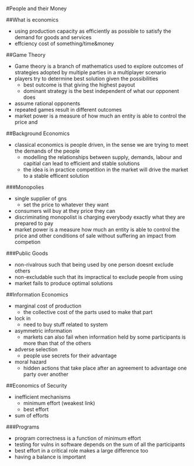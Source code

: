 #People and their Money

##What is economics
- using production capacity as efficiently as possible to satisfy the demand for goods and services
- effciency cost of something/time&money

##Game Theory
- Game theory is a branch of mathematics used to explore outcomes of strategies adopted by multiple parties in a multiplayer scenario
- players try to determine best solution given the possibilities
	- best outcome is that giving the highest payout
	- dominant strategy is the best independent of what our opponent does
- assume rational opponents
- repeated games result in different outcomes
- market power is a measure of how much an entity is able to control the price and 

##Background Economics
- classical economics is people driven, in the sense we are trying to meet the demands of the people
	- modelling the relationships between supply, demands, labour and capitial can lead to efficient and stable solutions
	- the idea is in practice competition in the market will drive the market to a stable efficent solution

###Monopolies
- single supplier of gns
	- set the price to whatever they want
- consumers will buy at they price they can
- discriminating monopolist is charging everybody exactly what they are prepared to pay
- market power is a measure how much an entity is able to control the price and other conditions of sale without suffering an impact from competion

###Public Goods
- non-rivalrous such that being used by one person doesnt exclude others
- non-excludable such that its impractical to exclude people from using
- market fails to produce optimal solutions

##Information Economics
- marginal cost of production
	- the collective cost of the parts used to make that part
- lock in
	- need to buy stuff related to system
- asymmetric information
	- markets can also fail when information held by some participants is more than that of the others
- adverse selection
	- people use secrets for their advantage
- moral hazard
	- hidden actions that take place after an agreement to advantage one party over another

##Economics of Security
- inefficient mechanisms
	- minimum effort (weakest link)
	- best effort
- sum of efforts

###Programs

- program correctness is a function of minimum effort
- testing for vulns in software depends on the sum of all the participants 
- best effort in a critical role makes a large difference too
- having a balance is important
